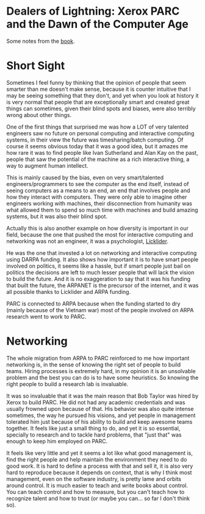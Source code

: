 # Dealers of Lightning: Xerox PARC and the Dawn of the Computer Age

Some notes from the [book](https://www.amazon.com/Dealers-Lightning-Xerox-PARC-Computer-ebook/dp/B0029PBVCA).

# Short Sight

Sometimes I feel funny by thinking that the opinion of people that seem
smarter than me doesn't make sense, because it is counter intuitive that
I may be seeing something that they don't, and yet when you look at
history it is very normal that people that are exceptionally smart
and created great things can sometimes, given their blind spots and
biases, were also terribly wrong about other things.

One of the first things that surprised me was how a LOT of very talented
engineers saw no future on personal computing and interactive computing
systems, in their view the future was timesharing/batch computing. Of course
it seems obvious today that it was a good idea, but it amazes me how rare
it was to find people like Ivan Sutherland and Alan Kay on the past, people
that saw the potential of the machine as a rich interactive thing, a way to
augment human intellect.

This is mainly caused by the bias, even on very smart/talented
engineers/programmers to see the computer as the end itself, instead
of seeing computers as a means to an end, an end that involves people
and how they interact with computers. They were only able to imagine
other engineers working with machines, their disconnection from humanity
was what allowed them to spend so much time with machines and build
amazing systems, but it was also their blind spot.

Actually this is also another example on how diversity is important in
our field, because the one that pushed the most for interactive computing
and networking was not an engineer, it was a psychologist,
[Licklider](https://en.wikipedia.org/wiki/J._C._R._Licklider).

He was the one that invested a lot on networking and interactive computing
using DARPA funding. It also shows how important it is to have smart people
involved on politics, it seems like a hassle, but if smart people just bail
on politics the decisions are left to much lesser people that will
lack the vision to build the future. And it is no exaggeration to say that
it was his funding that built the future, the ARPANET is the precursor of
the internet, and it was all possible thanks to Licklider and ARPA funding.

PARC is connected to ARPA because when the funding started to dry (mainly
because of the Vietnam war) most of the people involved on ARPA research
went to work to PARC.

# Networking

The whole migration from ARPA to PARC reinforced to me how important
networking is, in the sense of knowing the right set of people to build
teams. Hiring processes is extremely hard, in my opinion it is an
unsolvable problem and the best you can do is to have some heuristics.
So knowing the right people to build a research lab is invaluable.

It was so invaluable that it was the main reason that Bob Taylor was hired
by Xerox to build PARC. He did not had any academic credentials and was
usually frowned upon because of that. His behavior was also quite intense
sometimes, the way he pursued his visions, and yet people in management
tolerated him just because of his ability to build and keep awesome teams
together. It feels like just a small thing to do, and yet it is so essential,
specially to research and to tackle hard problems, that "just that" was
enough to keep him employed on PARC.

It feels like very little and yet it seems a lot like what good management
is, find the right people and help maintain the environment they need
to do good work. It is hard to define a process with that and sell it, it is
also very hard to reproduce because it depends on context, that is why I think
most management, even on the software industry, is pretty lame and orbits around
control. It is much easier to teach and write books about control.
You can teach control and how to measure, but you can't teach how to recognize
talent and how to trust (or maybe you can... so far I don't think so).
